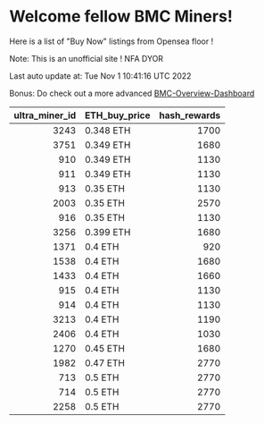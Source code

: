 # Welcome fellow BMC Miners!
Here is a list of "Buy Now" listings from Opensea floor !

Note: This is an unofficial site ! NFA DYOR

Last auto update at: Tue Nov  1 10:41:16 UTC 2022

Bonus: Do check out a more advanced [BMC-Overview-Dashboard](https://dune.com/defifunk/BMC-Overview-Dashboard)


|   ultra_miner_id | ETH_buy_price   |   hash_rewards |
|-----------------:|:----------------|---------------:|
|             3243 | 0.348 ETH       |           1700 |
|             3751 | 0.349 ETH       |           1680 |
|              910 | 0.349 ETH       |           1130 |
|              911 | 0.349 ETH       |           1130 |
|              913 | 0.35 ETH        |           1130 |
|             2003 | 0.35 ETH        |           2570 |
|              916 | 0.35 ETH        |           1130 |
|             3256 | 0.399 ETH       |           1680 |
|             1371 | 0.4 ETH         |            920 |
|             1538 | 0.4 ETH         |           1680 |
|             1433 | 0.4 ETH         |           1660 |
|              915 | 0.4 ETH         |           1130 |
|              914 | 0.4 ETH         |           1130 |
|             3213 | 0.4 ETH         |           1190 |
|             2406 | 0.4 ETH         |           1030 |
|             1270 | 0.45 ETH        |           1680 |
|             1982 | 0.47 ETH        |           2770 |
|              713 | 0.5 ETH         |           2770 |
|              714 | 0.5 ETH         |           2770 |
|             2258 | 0.5 ETH         |           2770 |